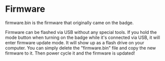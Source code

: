 # Firmware

firmware.bin is the firmware that originally came on the badge.

Firmware can be flashed via USB without any special tools. If you hold the mode button when turning on the badge while it's connected via USB, it will enter firmware update mode. It will show up as a flash drive on your computer. You can simply delete the "firmware.bin" file and copy the new firmware to it. Then power cycle it and the firmware is updated!
